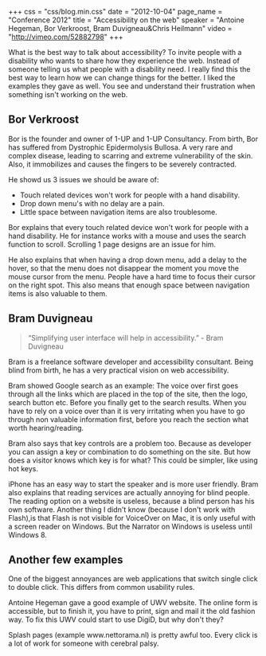 +++
css = "css/blog.min.css"
date = "2012-10-04"
page_name = "Conference 2012"
title = "Accessibility on the web"
speaker = "Antoine Hegeman, Bor Verkroost, Bram Duvigneau&Chris Heilmann"
video = "http://vimeo.com/52882798"
+++
<p>What is the best way to talk about accessibility? To invite people with a disability who wants to share how they experience the web. Instead of someone telling us what people with a disability need. I really find this the best way to learn how we can change things for the better. I liked the examples they gave as well. You see and understand their frustration when something isn't working on the web.</p><h2>Bor Verkroost</h2><p>Bor is the founder and owner of 1-UP and 1-UP Consultancy. From birth, Bor has suffered from Dystrophic Epidermolysis Bullosa. A very rare and complex disease, leading to scarring and extreme vulnerability of the skin. Also, it immobilizes and causes the fingers to be severely contracted.</p><p>He showd us 3 issues we should be aware of:</p><ul><li>Touch related devices won't work for people with a hand disability.</li><li>Drop down menu's with no delay are a pain.</li><li>Little space between navigation items are also troublesome.</li></ul><p>Bor explains that every touch related device won't work for people with a hand disability. He for instance works with a mouse and uses the search function to scroll. Scrolling 1 page designs are an issue for him.</p><p>He also explains that when having a drop down menu, add a delay to the hover, so that the menu does not disappear the moment you move the mouse cursor from the menu. People have a hard time to focus their cursor on the right spot. This also means that enough space between navigation items is also valuable to them.</p><h2>Bram Duvigneau</h2><blockquote>&ldquo;Simplifying user interface will help in accessibility.&rdquo; - Bram Duvigneau</blockquote><p>Bram is a freelance software developer and accessibility consultant. Being blind from birth, he has a very practical vision on web accessibility.</p><p>Bram showed Google search as an example: The voice over first goes through all the links which are placed in the top of the site, then the logo, search button etc. Before you finally get to the search results. When you have to rely on a voice over than it is very irritating when you have to go through non valuable information first, before you reach the section what worth hearing/reading.</p><p>Bram also says that key controls are a problem too. Because as developer you can assign a key or combination to do something on the site. But how does a visitor knows which key is for what? This could be simpler, like using hot keys.</p><p>iPhone has an easy way to start the speaker and is more user friendly. Bram also explains that reading services are actually annoying for blind people. The reading option on a website is useless, because a blind person has his own software. Another thing I didn't know (because I don't work with Flash),is that Flash is not visible for VoiceOver on Mac, it is only useful with a screen reader on Windows. But the Narrator on Windows is useless until Windows 8.</p><h2>Another few examples</h2><p>One of the biggest annoyances are web applications that switch single click to double click. This differs from common usability rules.</p><p>Antoine Hegeman gave a good example of UWV website. The online form is accessible, but to finish it, you have to print, sign and mail it the old fashion way. To fix this UWV could start to use DigiD, but why don't they?</p><p>Splash pages (example www.nettorama.nl) is pretty awful too. Every click is a lot of work for someone with cerebral palsy.</p>